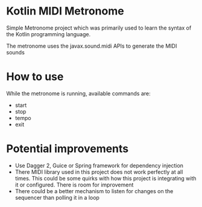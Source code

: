 # Kotlin MIDI Metronome
Simple Metronome project which was primarily used to learn the syntax of the Kotlin programming language.

The metronome uses the javax.sound.midi APIs to generate the MIDI sounds

# How to use

While the metronome is running, available commands are:

* start
* stop
* tempo <new tempo>
* exit

# Potential improvements

* Use Dagger 2, Guice or Spring framework for dependency injection
* There MIDI library used in this project does not work perfectly at all times.
 This could be some quirks with how this project is integrating with it or configured. There is room for improvement
* There could be a better mechanism to listen for changes on the sequencer than polling it in a loop
